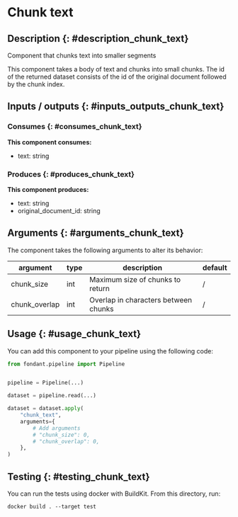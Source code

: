 # Chunk text

## Description {: #description_chunk_text}
Component that chunks text into smaller segments 

This component takes a body of text and chunks into small chunks. The id of the returned dataset
consists of the id of the original document followed by the chunk index.


## Inputs / outputs  {: #inputs_outputs_chunk_text}

### Consumes  {: #consumes_chunk_text}
**This component consumes:**

- text: string





### Produces {: #produces_chunk_text}
**This component produces:**

- text: string
- original_document_id: string



## Arguments {: #arguments_chunk_text}

The component takes the following arguments to alter its behavior:

| argument | type | description | default |
| -------- | ---- | ----------- | ------- |
| chunk_size | int | Maximum size of chunks to return | / |
| chunk_overlap | int | Overlap in characters between chunks | / |

## Usage {: #usage_chunk_text}

You can add this component to your pipeline using the following code:

```python
from fondant.pipeline import Pipeline


pipeline = Pipeline(...)

dataset = pipeline.read(...)

dataset = dataset.apply(
    "chunk_text",
    arguments={
        # Add arguments
        # "chunk_size": 0,
        # "chunk_overlap": 0,
    },
)
```

## Testing {: #testing_chunk_text}

You can run the tests using docker with BuildKit. From this directory, run:
```
docker build . --target test
```
